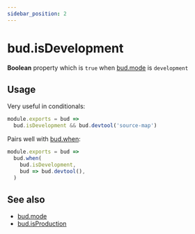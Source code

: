 ```yaml
---
sidebar_position: 2
---
```


# bud.isDevelopment

**Boolean** property which is `true` when [bud.mode](/docs/bud.mode/index) is `development`

## Usage

Very useful in conditionals:

```js title='bud.config.js'
module.exports = bud => 
  bud.isDevelopment && bud.devtool('source-map')
```

Pairs well with [bud.when](/docs/bud.when):

```js {2} title='bud.config.js'
module.exports = bud =>
  bud.when(
    bud.isDevelopment, 
    bud => bud.devtool(),
  )
```

## See also

- [bud.mode](/docs/bud.mode/index)
- [bud.isProduction](/docs/bud.mode/bud.isProduction)
